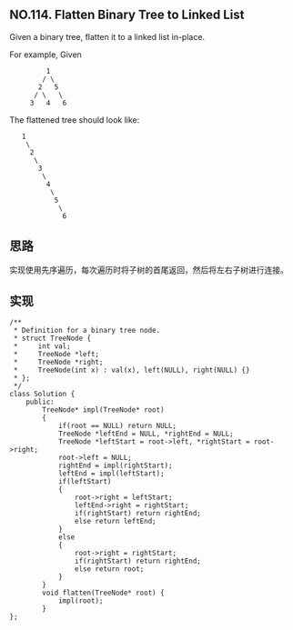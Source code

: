## NO.114. Flatten Binary Tree to Linked List
Given a binary tree, flatten it to a linked list in-place.

For example,
Given
```
         1
        / \
       2   5
      / \   \
     3   4   6
```
The flattened tree should look like:
```
   1
    \
     2
      \
       3
        \
         4
          \
           5
            \
             6
```

## 思路
实现使用先序遍历，每次遍历时将子树的首尾返回，然后将左右子树进行连接。

## 实现
```
/**
 * Definition for a binary tree node.
 * struct TreeNode {
 *     int val;
 *     TreeNode *left;
 *     TreeNode *right;
 *     TreeNode(int x) : val(x), left(NULL), right(NULL) {}
 * };
 */
class Solution {
    public:
        TreeNode* impl(TreeNode* root)
        {
            if(root == NULL) return NULL;
            TreeNode *leftEnd = NULL, *rightEnd = NULL;
            TreeNode *leftStart = root->left, *rightStart = root->right;
            root->left = NULL;
            rightEnd = impl(rightStart);
            leftEnd = impl(leftStart);
            if(leftStart)
            {
                root->right = leftStart;
                leftEnd->right = rightStart;
                if(rightStart) return rightEnd;
                else return leftEnd;
            }
            else 
            {   
                root->right = rightStart;
                if(rightStart) return rightEnd;
                else return root;
            }
        }
        void flatten(TreeNode* root) {
            impl(root);
        }
};

```